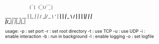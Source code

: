                 _   _  __ 
               | | (_)/ _|
 ___  ___ _ __ | |_ _| |_ 
/ __|/ _ \ '_ \| __| |  _|
\__ \  __/ | | | |_| | |  
|___/\___|_| |_|\__|_|_|

usage:
-p : set port
-r : set root directory
-t : use TCP
-u : use UDP
-i : enable interaction
-b : run in background
-l : enable logging
-o : set logfile

